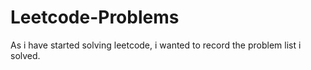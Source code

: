 # Leetcode-Problems
As i have started solving leetcode, i wanted to record the problem list i solved. 

